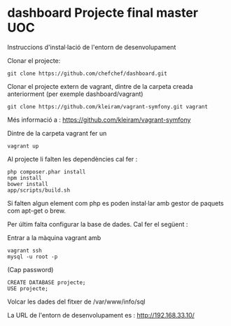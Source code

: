 dashboard Projecte final master UOC
===================================

Instruccions d'instal·lació de l'entorn de desenvolupament

  Clonar el projecte:

    git clone https://github.com/chefchef/dashboard.git

  Clonar el projecte extern de vagrant, dintre de la carpeta creada anteriorment (per exemple dashboard/vagrant)

    git clone https://github.com/kleiram/vagrant-symfony.git vagrant

  Més informació a : https://github.com/kleiram/vagrant-symfony

  Dintre de la carpeta vagrant fer un 

    vagrant up

  Al projecte li falten les dependències cal fer :

    php composer.phar install
    npm install
    bower install
    app/scripts/build.sh

  Si falten algun element com php es poden instal·lar amb gestor de paquets com apt-get o brew.

  Per últim falta configurar la base de dades. Cal fer el següent :

  Entrar a la màquina vagrant amb 

    vagrant ssh
    mysql -u root -p
(Cap password)

    CREATE DATABASE projecte;
    USE projecte;
Volcar les dades del fitxer de /var/www/info/sql

La URL de l'entorn de desenvolupament es : http://192.168.33.10/